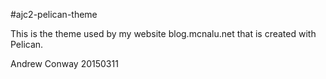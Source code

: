#ajc2-pelican-theme

This is the theme used by my website blog.mcnalu.net that is created with Pelican.

Andrew Conway
20150311
